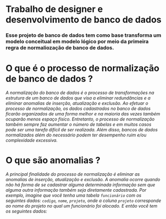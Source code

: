 # Trabalho de designer e desenvolvimento de banco de dados


### Esse projeto de banco de dados tem como base transforma um modelo conceitual em modelo lógico por meio da primeira regra de normaliozação de banco de dados. 

# O que é o processo de normalização de banco de dados ? 

*A normalização do banco de dados é o processo de transformações na estrutura de um banco de dados que visa a eliminar redundâncias e a eliminar anomalias de inserção, atualização e exclusão. Ao efetuar o processo de normalização, os dados cadastrados no banco de dados ficarão organizados de uma forma melhor e na maioria das vezes também ocuparão menos espaço físico. Entretanto, o processo de normalização também sempre faz aumentar o número de tabelas e em muitos casos pode ser uma tarefa difícil de ser realizada. Além disso, bancos de dados normalizados além do necessário podem ter desempenho ruim e/ou complexidade excessiva.*


# O que são anomalias ? 

*A principal finalidade do processo de normalização é eliminar as anomalias de inserção, atualização e exclusão. A anomalia ocorre quando não há forma de se cadastrar alguma determinada informação sem que alguma outra informação também seja diretamente cadastrada. Por exemplo, imagine que você tenha uma tabela `funcionário` com os seguintes dados: `codigo`, `nome`, `projeto`, onde a coluna `projeto` corresponde ao nome do projeto no qual um funcionário foi alocado. E então você tem os seguintes dados:*








